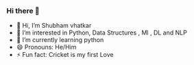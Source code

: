 ### Hi there 👋
- 👋 Hi, I’m Shubham vhatkar
- 👀 I’m interested in Python, Data Structures , Ml , DL and NLP
- 🌱 I’m currently learning python
- 😄 Pronouns: He/Him
- ⚡️ Fun fact: Cricket is my first Love
<!--
**Shubham8655/Shubham8655** is a ✨ _special_ ✨ repository because its `README.md` (this file) appears on your GitHub profile.

Here are some ideas to get you started:

- 🔭 I’m currently working on ...
- 🌱 I’m currently learning ...
- 👯 I’m looking to collaborate on ...
- 🤔 I’m looking for help with ...
- 💬 Ask me about ...
- 📫 How to reach me: ...
- 😄 Pronouns: ...
- ⚡ Fun fact: ...
-->

